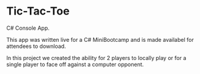 # Tic-Tac-Toe

C# Console App.

This app was written live for a C# MiniBootcamp and is made availabel for attendees to download.

In this project we created the ability for 2 players to locally play or for a single player to face off against a computer opponent. 
